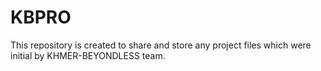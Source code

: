 # KBPRO
This repository is created to share and store any project files which were initial by KHMER-BEYONDLESS team.
